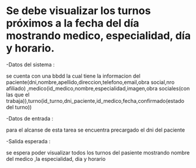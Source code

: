 # Se debe visualizar los turnos próximos a la fecha del día mostrando medico, especialidad, día y horario.

-Datos del sistema :

se cuenta con una bbdd la cual tiene la informacion del paciente(dni,nombre,apellido,direccion,telefono,email,obra social,nro afiliado)
,medico(id_medico,nombre,especialidad,imagen,obra sociales(con las que el trabaja)),turno(id_turno,dni_paciente,id_medico,fecha,confirmado(estado del turno))

-Datos de entrada :

para el alcanse de esta tarea se encuentra precargado el dni del paciente 

-Salida esperada :

se espera poder visualizar todos los turnos del pasiente mostrando nombre del medico ,la especialidad, dia y horario 


